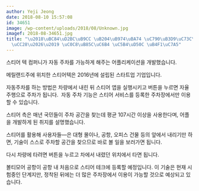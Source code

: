 ```yaml
---
author: Yeji Jeong
date: 2018-08-10 15:57:08
id: 34651
image: /wp-content/uploads/2018/08/Unknown.jpg
imagef: 2018-08-34651.jpg
title: "\u2018\uBC84\uD2BC\uB9CC \uB204\uB974\uBA74 \uC790\uB3D9\uC73C\uB85C \uC8FC\
  \uCC28\u2026\u2019 \uC0C8\uB85C\uC6B4 \uC5B4\uD50C \uB4F1\uC7A5"
---
```


스티어 텍 컴퍼니가 자동 주차를 가능하게 해주는 어플리케이션을 개발했습니다.

메릴랜드주에 위치한 스티어텍은 2016년에 설립된 스타트업 기업입니다.

자동주차를 하는 방법은 차량에서 내린 뒤 스티어 앱을 실행시키고 버튼을 누르면 자율 주행으로 주차가 됩니다.  자동 주차 기능은 스티어 서비스를 등록한 주차장에서만 이용할 수 있습니다.

스티어 측은 매년 국민들이 주차 공간을 찾는데 평균 107시간 이상을 사용한다며, 어플을 개발하게 된 취지를 설명했습니다.

스티어를 활용해 사용자들—은 대형 몰이나, 공항, 오피스 건물 등의 앞에서 내리기만 하면, 기술이 스스로 주차할 공간을 찾으므로 바로 볼 일을 보러가면 됩니다.

다시 차량에 타려면 버튼을 누르고 차에서 내렸던 위치에서 타면 됩니다.

볼티모어 공항이 공항 내 처음으로 스티어 테크에 등록할 예정입니다. 이 기술은 현재 시험중인 단계지만, 정착된 뒤에는 더 많은 주차장에서 이용이 가능할 것으로 예상되고 있습니다.